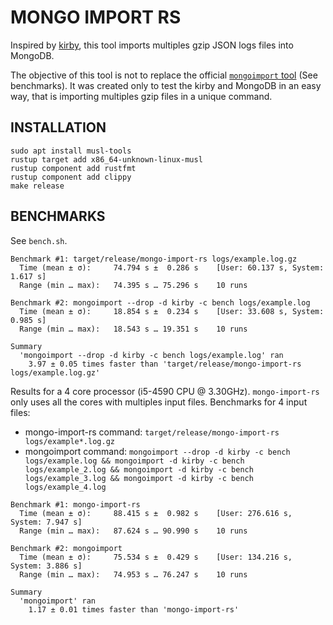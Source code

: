 MONGO IMPORT RS
===============

Inspired by [kirby](https://github.com/rubytogether/kirby/issues/13), this tool imports multiples gzip JSON logs files into MongoDB.

The objective of this tool is not to replace the official [`mongoimport` tool](https://docs.mongodb.com/manual/reference/program/mongoimport/) (See benchmarks). It was created only to test the kirby and MongoDB in an easy way, that is importing multiples gzip files in a unique command.


INSTALLATION
------------

```
sudo apt install musl-tools
rustup target add x86_64-unknown-linux-musl
rustup component add rustfmt
rustup component add clippy
make release
```

BENCHMARKS
----------
See `bench.sh`.

```
Benchmark #1: target/release/mongo-import-rs logs/example.log.gz
  Time (mean ± σ):     74.794 s ±  0.286 s    [User: 60.137 s, System: 1.617 s]
  Range (min … max):   74.395 s … 75.296 s    10 runs

Benchmark #2: mongoimport --drop -d kirby -c bench logs/example.log
  Time (mean ± σ):     18.854 s ±  0.234 s    [User: 33.608 s, System: 0.985 s]
  Range (min … max):   18.543 s … 19.351 s    10 runs

Summary
  'mongoimport --drop -d kirby -c bench logs/example.log' ran
    3.97 ± 0.05 times faster than 'target/release/mongo-import-rs logs/example.log.gz'
```

Results for a 4 core processor (i5-4590 CPU @ 3.30GHz). `mongo-import-rs` only uses all the cores with multiples input files. Benchmarks for 4 input files:

 * mongo-import-rs command: `target/release/mongo-import-rs logs/example*.log.gz`
 * mongoimport command: `mongoimport --drop -d kirby -c bench logs/example.log && mongoimport -d kirby -c bench logs/example_2.log && mongoimport -d kirby -c bench logs/example_3.log && mongoimport -d kirby -c bench logs/example_4.log`

```
Benchmark #1: mongo-import-rs
  Time (mean ± σ):     88.415 s ±  0.982 s    [User: 276.616 s, System: 7.947 s]
  Range (min … max):   87.624 s … 90.990 s    10 runs

Benchmark #2: mongoimport
  Time (mean ± σ):     75.534 s ±  0.429 s    [User: 134.216 s, System: 3.886 s]
  Range (min … max):   74.953 s … 76.247 s    10 runs

Summary
  'mongoimport' ran
    1.17 ± 0.01 times faster than 'mongo-import-rs'
```
